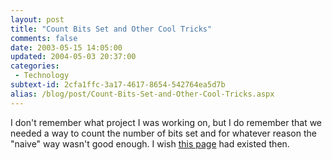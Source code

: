 ```yaml
---
layout: post
title: "Count Bits Set and Other Cool Tricks"
comments: false
date: 2003-05-15 14:05:00
updated: 2004-05-03 20:37:00
categories:
 - Technology
subtext-id: 2cfa1ffc-3a17-4617-8654-542764ea5d7b
alias: /blog/post/Count-Bits-Set-and-Other-Cool-Tricks.aspx
---
```



I don't remember what project I was working on, but I do remember that we needed a way to count the number of bits set and for whatever reason the "naive" way wasn't good enough. I wish [this page](http://graphics.stanford.edu/~seander/bithacks.html#CountBitsSetNaive) had existed then. 
